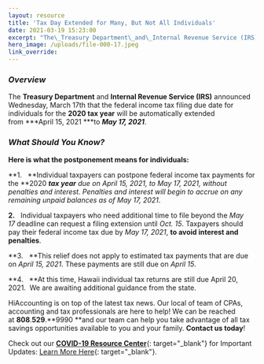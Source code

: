 ```yaml
---
layout: resource
title: 'Tax Day Extended for Many, But Not All Individuals'
date: 2021-03-19 15:23:00
excerpt: "The\_Treasury Department\_and\_Internal Revenue Service (IRS)\_announced Wednesday, March 17th that the federal income tax filing due date for individuals for the\_2020 tax year..."
hero_image: /uploads/file-000-17.jpeg
link_override:
---
```


### ***Overview***

The&nbsp;**Treasury Department**&nbsp;and&nbsp;**Internal Revenue Service (IRS)**&nbsp;announced Wednesday, March 17th that the federal income tax filing due date for individuals for the&nbsp;**2020 tax year**&nbsp;will be automatically extended from&nbsp;***April 15, 2021&nbsp;***to&nbsp;***May 17, 2021***.&nbsp;

### ***What Should You Know?***

**Here is what the postponement means for individuals:**

**1\.&nbsp; &nbsp;**Individual taxpayers can postpone federal income tax payments for the&nbsp;**2020&nbsp;****tax year**&nbsp;due on&nbsp;*April 15, 2021*, to&nbsp;*May 17, 2021*, without penalties and interest. Penalties and interest will begin to accrue on any remaining unpaid balances as of*&nbsp;May 17, 2021*.

**2\.**&nbsp; &nbsp;Individual taxpayers who need additional time to file beyond the&nbsp;*May 17*&nbsp;deadline can request a filing extension until&nbsp;*Oct. 15*. Taxpayers should pay their federal income tax due by&nbsp;*May 17, 2021*,&nbsp;**to avoid interest and penalties**.

**3\.&nbsp; &nbsp;**This relief does not apply to estimated tax payments that are due on&nbsp;*April 15, 2021*. These payments are still due on&nbsp;*April 15*.

**4\.&nbsp; &nbsp;**At this time, Hawaii individual tax returns are still due April 20, 2021.&nbsp; We are awaiting additional guidance from the state.&nbsp;&nbsp;

HiAccounting is on top of the latest tax news. Our local of team of CPAs, accounting and tax professionals are here to help\! We can be reached at&nbsp;**808**.**529**.**9990&nbsp;**and our team can help you take advantage of all tax savings opportunities available to you and your family.&nbsp;**Contact us today**\!&nbsp;

Check out our&nbsp;[**COVID-19 Resource Center**](https://hi-accounting.com/covid-19){: target="_blank"}&nbsp;for Important Updates:&nbsp;[Learn More Here](https://hi-accounting.com/covid-19){: target="_blank"}.
